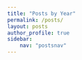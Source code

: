 ```yaml
---
title: "Posts by Year"
permalink: /posts/
layout: posts
author_profile: true
sidebar:
    nav: "postsnav"
---
```

